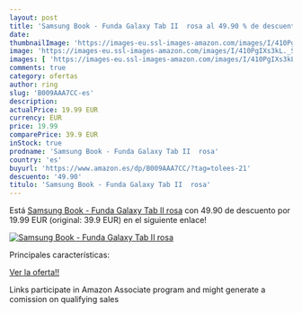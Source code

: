 ```yaml
---
layout: post
title: 'Samsung Book - Funda Galaxy Tab II  rosa al 49.90 % de descuento'
date: 
thumbnailImage: 'https://images-eu.ssl-images-amazon.com/images/I/410PgIXs3kL._SL200_.jpg'
image: 'https://images-eu.ssl-images-amazon.com/images/I/410PgIXs3kL._SL200_.jpg'
images: [ 'https://images-eu.ssl-images-amazon.com/images/I/410PgIXs3kL._SL200_.jpg' ]
comments: true
category: ofertas
author: ring
slug: 'B009AAA7CC-es'
description:
actualPrice: 19.99 EUR
currency: EUR
price: 19.99
comparePrice: 39.9 EUR
inStock: true
prodname: 'Samsung Book - Funda Galaxy Tab II  rosa'
country: 'es'
buyurl: 'https://www.amazon.es/dp/B009AAA7CC/?tag=tolees-21'
descuento: '49.90'
titulo: 'Samsung Book - Funda Galaxy Tab II  rosa'
---
```


Está [Samsung Book - Funda Galaxy Tab II  rosa](https://www.amazon.es/dp/B009AAA7CC/?tag=tolees-21) con 49.90 de descuento por 19.99 EUR (original: 39.9 EUR) en el siguiente enlace!

[![Samsung Book - Funda Galaxy Tab II  rosa](https://images-eu.ssl-images-amazon.com/images/I/410PgIXs3kL._SL200_.jpg)](https://www.amazon.es/dp/B009AAA7CC/?tag=tolees-21)

Principales características:


[Ver la oferta!!](https://www.amazon.es/dp/B009AAA7CC/?tag=tolees-21)

Links participate in Amazon Associate program and might generate a comission on qualifying sales


